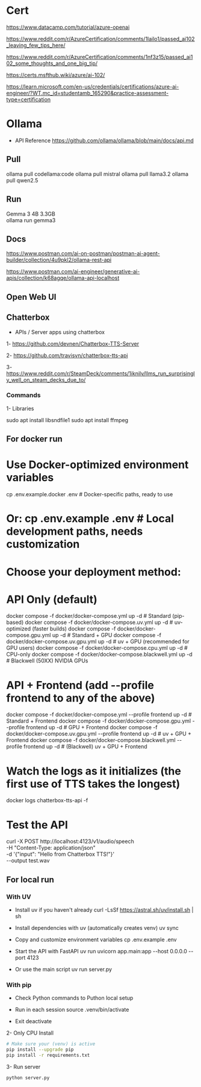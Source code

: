 # Cert

https://www.datacamp.com/tutorial/azure-openai

https://www.reddit.com/r/AzureCertification/comments/1lailo1/passed_ai102_leaving_few_tips_here/

https://www.reddit.com/r/AzureCertification/comments/1nf3z15/passed_ai102_some_thoughts_and_one_big_tip/

https://certs.msfthub.wiki/azure/ai-102/

https://learn.microsoft.com/en-us/credentials/certifications/azure-ai-engineer/?WT.mc_id=studentamb_165290&practice-assessment-type=certification




# Ollama

- API Reference
https://github.com/ollama/ollama/blob/main/docs/api.md


## Pull

ollama pull codellama:code
ollama pull mistral
ollama pull llama3.2
ollama pull qwen2.5

## Run

Gemma 3	4B	3.3GB	
ollama run gemma3


## Docs

https://www.postman.com/ai-on-postman/postman-ai-agent-builder/collection/4u9pkl2/ollama-rest-api


https://www.postman.com/ai-engineer/generative-ai-apis/collection/k68agqe/ollama-api-localhost

## Open Web UI



## Chatterbox

- APIs / Server apps using chatterbox

1- 
https://github.com/devnen/Chatterbox-TTS-Server

2- 
https://github.com/travisvn/chatterbox-tts-api

3- 
https://www.reddit.com/r/SteamDeck/comments/1iknilv/llms_run_surprisingly_well_on_steam_decks_due_to/ 


### Commands

1- Libraries

sudo apt install libsndfile1
sudo apt install ffmpeg

## For docker run

# Use Docker-optimized environment variables
cp .env.example.docker .env  # Docker-specific paths, ready to use
# Or: cp .env.example .env   # Local development paths, needs customization

# Choose your deployment method:

# API Only (default)
docker compose -f docker/docker-compose.yml up -d             # Standard (pip-based)
docker compose -f docker/docker-compose.uv.yml up -d          # uv-optimized (faster builds)
docker compose -f docker/docker-compose.gpu.yml up -d         # Standard + GPU
docker compose -f docker/docker-compose.uv.gpu.yml up -d      # uv + GPU (recommended for GPU users)
docker compose -f docker/docker-compose.cpu.yml up -d         # CPU-only
docker compose -f docker/docker-compose.blackwell.yml up -d   # Blackwell (50XX) NVIDIA GPUs

# API + Frontend (add --profile frontend to any of the above)
docker compose -f docker/docker-compose.yml --profile frontend up -d             # Standard + Frontend
docker compose -f docker/docker-compose.gpu.yml --profile frontend up -d         # GPU + Frontend
docker compose -f docker/docker-compose.uv.gpu.yml --profile frontend up -d      # uv + GPU + Frontend
docker compose -f docker/docker-compose.blackwell.yml --profile frontend up -d   # (Blackwell) uv + GPU + Frontend

# Watch the logs as it initializes (the first use of TTS takes the longest)
docker logs chatterbox-tts-api -f

# Test the API
curl -X POST http://localhost:4123/v1/audio/speech \
  -H "Content-Type: application/json" \
  -d '{"input": "Hello from Chatterbox TTS!"}' \
  --output test.wav


## For local run

### With UV

- Install uv if you haven't already
curl -LsSf https://astral.sh/uv/install.sh | sh

- Install dependencies with uv (automatically creates venv)
uv sync

- Copy and customize environment variables
cp .env.example .env

- Start the API with FastAPI
uv run uvicorn app.main:app --host 0.0.0.0 --port 4123

-  Or use the main script
uv run server.py

### With pip

- Check Python commands to Puthon local setup

- Run in each session
source .venv/bin/activate

- Exit
deactivate 

2- Only CPU Install

```bash
# Make sure your (venv) is active
pip install --upgrade pip
pip install -r requirements.txt
```
3- Run server

```bash
python server.py
```
